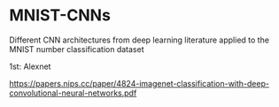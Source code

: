 # MNIST-CNNs
Different CNN architectures from deep learning literature applied to the MNIST number classification dataset

1st: Alexnet

https://papers.nips.cc/paper/4824-imagenet-classification-with-deep-convolutional-neural-networks.pdf



